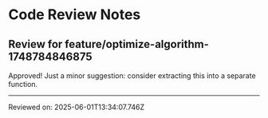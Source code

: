 # Code Review Notes

## Review for feature/optimize-algorithm-1748784846875

Approved! Just a minor suggestion: consider extracting this into a separate function.

---
Reviewed on: 2025-06-01T13:34:07.746Z